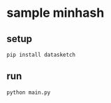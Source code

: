 # sample minhash

## setup

```shell
pip install datasketch
```

## run

```shell
python main.py
```

